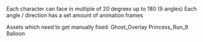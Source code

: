 Each character can face in multiple of 20 degrees up to 180 (9 angles)
Each angle / direction has a set amount of animation frames

Assets which need to get manually fixed:
Ghost_Overlay
Princess_Run_9
Balloon